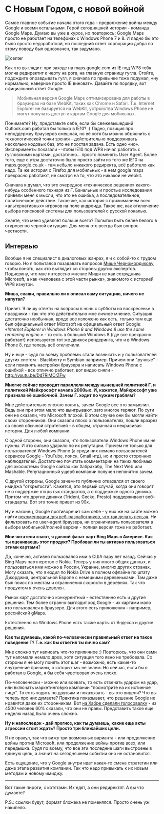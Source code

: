 # С Новым Годом, с новой войной

Самое главное событие начала этого года - продолжение войны между Google и всеми остальными. Герой сегодняшней истории - команда Google Maps. Думаю вы уже в курсе, но повторюсь: Google Maps просто не работает на телефонах с Windows Phone 7 и 8. И ладно бы это было просто недоработкой, но последний ответ корпорации добра по этому поводу был однозначен, так задумано.

![center](http://img-fotki.yandex.ru/get/6438/9320383.8/0_852ea_d9b753cc_L)

Как это выглядит: при заходе на maps.google.com из IE под WP8 тебя молча редиректит к черту на рога, на главную страницу гугла. Стойте, подождите оправдывать гугл, я сначала по привычке тоже подумал, «ну нормально, наверное просто IE виноват». Давайте по порядку, вот официальный ответ Google:

> Мобильная версия Google Maps оптимизирована для работы в браузерах на базе WebKit, таких как Chrome и Safari. Т.к. Internet Explorer не базируется на WebKit, устройства Windows Phone не могут получать доступ к картам Google для мобильных.

Понимаете? Ну, представьте себе, если бы свежевышедший Outlook.com работал бы только в IE10? :) Ладно, позиция про неподдержку браузеров смешная, но её хотя бы можно объяснить с технологической точки зрения - действительно поддерживать несколько кодовых баз, это не простая задача. Есть одно «но». Эксперименты показали - чтобы IE10 под WP8 начал работать с гугловскими картами, достаточно… просто поменять User Agent. Более того, еще с утра достаточно было просто зайти из того же IE10 на maps.google.co.uk - там небыло никакого редиректа, всё работало как надо. Та же история с Firefox для мобильных - в нем google maps прекрасно работают, не смотря на то, что это никакой не webkit.

Сначала я думал, что это очередное «техническое решение» какого-нибудь особенного технаря из Г. Банальные и простые исследования привели меня к мысли, что это не ошибка, а последовательное, политическое действие. Такое же, как история с прижиманием всех «альтернативных» игроков на поле андроида. Такое же, как отключение выбора поисковой системы для пользователей с русской локалью.

Знаете, что меня удивляет больше всего? Попытки быть белее белого в откровенно черной ситуации. Для меня это всегда был вопрос честности.

## Интервью

Вообще я не специалист в диалоговых жанрах, я и с собой-то с трудом говорю. Но я попытался позадавать вопросов [Мише Черномордикову](http://twitter.com/mixen), чтобы понять, как это выглядит со стороны других экспертов. Подчеркну, что мне интересно мнение Миши не как сотрудника Microsoft, а как «человека с этой части рынка», знакомого с историей WP8 изнутри.

**Миша, скажи, правильно ли я описал саму ситуацию, ничего не напутал?**

Привет. Я пишу ответы на вопросы в ночь с субботы на воскресенье в праздники - так что это действительно мое личное мнение. Ситуация достаточно необычная, вроде все изложено как есть, только там еще был официальный ответ Microsoft на официальный ответ Google:  *«Internet Explorer in Windows Phone 8 and Windows 8 use the same rendering engine.»* - то есть в большой Windows 8 (где все прекрасно работает) используется тот же движок рендеринга, что и в Windows Phone 8, где теперь всё отключили.

Ну и еще - судя по всему проблемы стали возникать и у пользователей других систем - Blackberry и Symbian например. Причем они "ручные" - если поменять настройки браузера и написать Windows Phone с ошибкой - все отлично работает, вот видео сняли - http://youtu.be/Dd7RiMCrZFw

**Многие сейчас проводят параллели между нынешней политикой Г. и политикой Майкрософт начала 2000ых. И, кажется, Майкрософт уже признала её ошибочной. Зачем Г. ходит по чужим граблям?**

Мне действительно сложно понять, зачем Google все это замыслил. Ведь они при этом мало что выигрывают, зато многое теряют. По сути они не сказали, что Microsoft плохой. В этом случае они бы могли найти своих сторонников. Они сказали плохо о пользователях, пошли вразрез со своей обычной стратегией - в общем, странная и некрасивая история. Для любой компании.

С одной стороны, они сказали, что пользователи Windows Phone им не нужны.  И это сильно ударило по их репутации. Причем не только для пользователей Windows Phone (а среди них немало пользователей сервисов Google - YouTube, поиск, Gmail итд), но и просто сторонних наблюдателей. Достаточно почитать комментарии на таких любимых для экосистемы Google сайтах как Хабрахабр, The Next Web или Mashable. Репутационный ущерб компании получен непонятно зачем.

С другой стороны, Google зачем-то публично отказался от своего имиджа "открытости". Кажется, это первый случай, когда они говорят не о поддержке открытых стандартов, а о поддержке одного движка. Притом что другие движки (Trident, Gecko, Presto) поддерживают веб-стандарты. Вот это точно привет из 90х.

Ну и наконец, Google противоречит сам себе - у них же на сайте можно найти [рекомендации для веб-разработчиков, что так делать нельзя](https://developers.google.com/webmasters/smartphone-sites/detecting-user-agents). Ни фильтровать по user-agent браузера, ни ограничивать пользователя в выборе мобильной/полной версии - полная версия тоже не работает.

**Мои читатели знают, я давний фанат карт Bing Maps в Америке. Как ты оцениваешь этот продукт? Пробовал ли ты активно пользоваться этими картами?**

Да, конечно, активно пользовался ими в США пару лет назад.
Сейчас у Bing Maps партнерство с Nokia. Теперь у них много общих данных, и пользоваться ими можно в России, Украине, многих других странах. Могу сказать, что я ездил по Nokia Drive в полном офлайне по штату Джорджия, центральной Европе с немецкими деревеньками. Там даже был поиск по местам и ограничения скорости в деревнях. Так что продуктом я очень доволен.

Рынок карт достаточно конкурентный - естественно есть и другие решения. Тем более странно выглядит ход Google - их картами мало кто пользовался в браузере. Для этого есть приложения - например, российский gMaps.

Естественно на Windows Phone есть также карты от Яндекса и другие решения.

**Как ты думаешь, какой по-человечески правильный ответ на такое поведение Г? Т.е. как бы ответил ты лично сам?**

Мне сложно тут написать что-то приличное :) Повторюсь, что они сами тут наломали немало дров, хотя ситуация того явно не требовала. Со стороны я не могу понять этот шаг - возможно, есть какие-то внутренние причины, о которых мы не знаем. Но сейчас, если бы я работал в Google, я бы себя чувствовал очень плохо.

По-человечески - можно или воевать, то есть отвечать ударом на удар, или включать маркетинговую кампании "посмотрите на их истинное лицо". То есть ходить по друзьям и показывать - вы это видели? Что вы теперь про них думаете? Практика показывает, что решение Google не нравится даже их сторонникам.
Вот [на Хабре сделали голосовалку](http://habrahabr.ru/company/apps4all/blog/164767/) - из 4500 человек 60% сказали, что они не правы. Представить такое еще неделю назад было очень сложно.

**Ну и напоследок - дай прогноз, как ты думаешь, какие еще акты агрессии стоит ждать? Просто три ближайших цели.**

Я не оракул, так что вижу три возможных варианта - или продолжение войны против Microsoft, или продолжение войны против всех, или передышка. Судя по всему, что все эти последние шаги выстроены в единую цепь, а значит на сегодняшнем событии оно не остановится.

Есть ощущение, что у Google внутри идет какая-то смена стратегии или даже этапа развития компании. Так что надо привыкать к их новым методам и новому имиджу.

----

Вот такие пироги, с котятами. Их едят, а они редирект<i>я</i>т. А вы что думаете?

P.S.: ссылки будут, формат бложека не поменялся. Просто очень уж накипело.